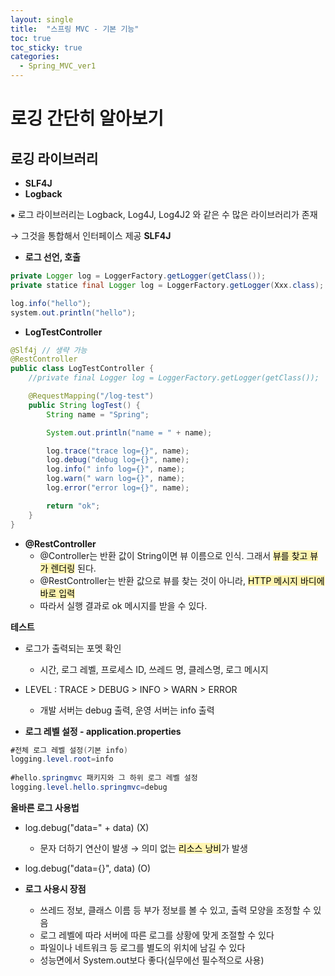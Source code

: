 ```yaml
---
layout: single
title:  "스프링 MVC - 기본 기능"
toc: true
toc_sticky: true
categories:
  - Spring_MVC_ver1
---
```


#  로깅 간단히 알아보기



## 로깅 라이브러리



- **SLF4J**
- **Logback**



 ⁕ 로그 라이브러리는 Logback, Log4J, Log4J2 와 같은 수 많은 라이브러리가 존재

→ 그것을 통합해서 인터페이스 제공 **SLF4J**

 

- **로그 선언, 호출**

```java
private Logger log = LoggerFactory.getLogger(getClass());
private statice final Logger log = LoggerFactory.getLogger(Xxx.class);

log.info("hello");
system.out.println("hello");
```





- **LogTestController**

```java
@Slf4j // 생략 가능
@RestController
public class LogTestController {
    //private final Logger log = LoggerFactory.getLogger(getClass());

    @RequestMapping("/log-test")
    public String logTest() {
        String name = "Spring";

        System.out.println("name = " + name);

        log.trace("trace log={}", name);
        log.debug("debug log={}", name);
        log.info(" info log={}", name);
        log.warn(" warn log={}", name);
        log.error("error log={}", name);

        return "ok";
    }
}
```

- **@RestController**
  - @Controller는 반환 값이 String이면 뷰 이름으로 인식. 그래서 <mark style='background-color: #fff5b1'>뷰를 찾고 뷰가 렌더링</mark> 된다.
  - @RestController는 반환 값으로 뷰를 찾는 것이 아니라, <mark style='background-color: #fff5b1'>HTTP 메시지 바디에 바로 입력</mark>
  - 따라서 실행 결과로 ok 메시지를 받을 수 있다.



**테스트**

- 로그가 출력되는 포멧 확인
  - 시간, 로그 레벨, 프로세스 ID, 쓰레드 명, 클레스명, 로그 메시지
- LEVEL : TRACE > DEBUG > INFO > WARN > ERROR
  - 개발 서버는 debug 출력, 운영 서버는 info 출력





- **로그 레벨 설정 - application.properties**

```java
#전체 로그 레벨 설정(기본 info)
logging.level.root=info
    
#hello.springmvc 패키지와 그 하위 로그 레벨 설정
logging.level.hello.springmvc=debug
```



**올바른 로그 사용법**

- log.debug("data=" + data) (X)
  - 문자 더하기 연산이 발생 → 의미 없는  <mark style='background-color: #fff5b1'>리소스 낭비</mark>가 발생
- log.debug("data={}", data) (O)



- **로그 사용시 장점**
  - 쓰레드 정보, 클래스 이름 등 부가 정보를 볼 수 있고, 출력 모양을 조정할 수 있음
  - 로그 레벨에 따라 서버에 따른 로그를 상황에 맞게 조절할 수 있다
  - 파일이나 네트워크 등 로그를 별도의 위치에 남길 수 있다
  - 성능면에서 System.out보다 좋다(실무에선 필수적으로 사용)

